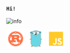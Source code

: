 ### `Hi!`

<!-- 
Theme: [dark, radical, merko, gruvbox, tokyonight, onedark, cobalt, synthwave, highcontrast, dracula]
-->
![info](https://github-readme-stats.vercel.app/api?username=mouxiaohui&show_icons=true&count_private=true&hide=prs&theme=dark)

<span>
  <img src="./static/language/rust.svg" width = "50">
  <img src="static/language/golang.svg" width = "50">
  <img src="./static/language/javascript.svg" width = "50">
</span>
